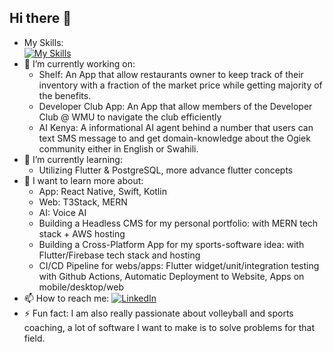 ## Hi there 👋
- My Skills:\
  [![My Skills](https://skillicons.dev/icons?i=flutter,dart,firebase,py,flask,sqlite,mongodb,expressjs,nodejs,postman,vue,react,js,html,css,bootstrap,php,mysql,c,zig,docker,powershell,kali,ubuntu,r)](https://skillicons.dev)
- 🔭 I’m currently working on:
  - Shelf: An App that allow restaurants owner to keep track of their inventory with a fraction of the market price while getting majority of the benefits.
  - Developer Club App: An App that allow members of the Developer Club @ WMU to navigate the club efficiently
  - AI Kenya: A informational AI agent behind a number that users can text SMS message to and get domain-knowledge about the Ogiek community either in English or Swahili.
- 🌱 I’m currently learning:
  - Utilizing Flutter & PostgreSQL, more advance flutter concepts
- 🤔 I want to learn more about:
  - App: React Native, Swift, Kotlin
  - Web: T3Stack,  MERN
  - AI: Voice AI
  - Building a Headless CMS for my personal portfolio: with MERN tech stack + AWS hosting
  - Building a Cross-Platform App for my sports-software idea: with Flutter/Firebase tech stack and hosting
  - CI/CD Pipeline for webs/apps: Flutter widget/unit/integration testing with Github Actions, Automatic Deployment to Website, Apps on mobile/desktop/web
- 📫 How to reach me: [![LinkedIn](https://img.shields.io/badge/LinkedIn-Profile-blue?logo=linkedin)](https://www.linkedin.com/in/khang-nguyen-2b95a7225)
- ⚡ Fun fact: I am also really passionate about volleyball and sports coaching, a lot of software I want to make is to solve problems for that field.
